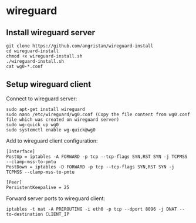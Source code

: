 # wireguard

## Install wireguard server
```
git clone https://github.com/angristan/wireguard-install
cd wireguard-install
chmod +x wireguard-install.sh
./wireguard-install.sh
cat wg0-*.conf
```

## Setup wireguard client

Connect to wireguard server:
```
sudo apt-get install wireguard
sudo nano /etc/wireguard/wg0.conf (Copy the file content from wg0.conf file which was created on wireguard server)
sudo wg-quick up wg0
sudo systemctl enable wg-quick@wg0
```

Add to wireguard client configuration:
```
[Interface]
PostUp = iptables -A FORWARD -p tcp --tcp-flags SYN,RST SYN -j TCPMSS --clamp-mss-to-pmtu
PostDown = iptables -D FORWARD -p tcp --tcp-flags SYN,RST SYN -j TCPMSS --clamp-mss-to-pmtu

[Peer]
PersistentKeepalive = 25
```

Forward server ports to wireguard client:
```
iptables -t nat -A PREROUTING -i eth0 -p tcp --dport 8096 -j DNAT --to-destination CLIENT_IP
```
